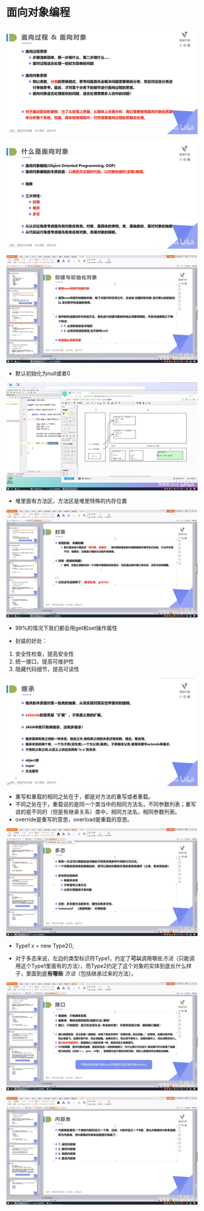 # 面向对象编程



![image-20210709152106997](../figures/image-20210709152106997.png)

![image-20210709152123005](../figures/image-20210709152123005.png)

![image-20210711111624025](../figures/image-20210711111624025.png)

- 默认初始化为null或者0

![image-20210711112203872](../figures/image-20210711112203872.png)

- 堆里面有方法区，方法区是堆里特殊的内存位置

![image-20210711112723675](../figures/image-20210711112723675.png)

- 99%的情况下我们都会用get和set操作属性

- 封装的好处：

1. 安全性检查，提高安全性
2. 统一接口，提高可维护性
3. 隐藏代码细节，提高可读性

![image-20210711203913259](../figures/image-20210711203913259.png)

- 重写和重载的相同之处在于，都是对方法的重写或者重载。
- 不同之处在于，重载说的是同一个类当中的相同方法名，不同参数列表；重写说的是不同的（但是有继承关系）类中，相同方法名，相同参数列表。
- override是重写的意思，overload是重载的意思。

![image-20210712101034117](../figures/image-20210712101034117.png)

- Type1 x = new Type2();

- 对于多态来说，左边的类型标识符Type1，约定了**可以**调用哪些*方法*（只能调用这个Type1里面有的方法），而Type2约定了这个对象的实体到底长什么样子，里面到底**有哪些** *方法*（包括继承过来的方法）。

![image-20210712113126854](../figures/image-20210712113126854.png)

![image-20210712195344416](../figures/image-20210712195344416.png)
